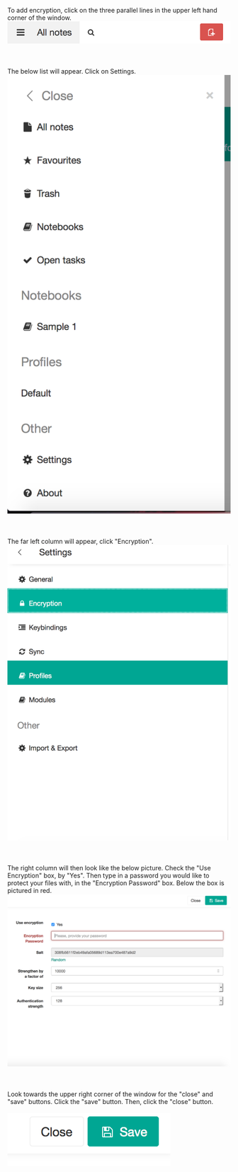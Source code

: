 To add encryption, click on the three parallel lines in the upper left hand corner of the window.
![insert picture](assets/12.png)
<br><br>
<br><br>
The below list will appear. Click on Settings.
![insert picture](assets/13.png)
<br><br>
<br><br>
The far left column will appear, click "Encryption".
![insert picture](assets/30.png)
<br><br>
<br><br>
The right column will then look like the below picture. Check the "Use Encryption" box, by "Yes". Then type in a password you would like to protect your files with, in the "Encryption Password" box. Below the box is pictured in red. 
![insert picture](assets/31.png)
<br><br>
<br><br>
Look towards the upper right corner of the window for the "close" and "save" buttons. Click the "save" button. Then, click the "close" button. 
<br><br>
![insert picture](assets/27.png)
